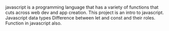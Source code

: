 javascript is a programming language that has a variety of functions that cuts across web dev and app creation.
This project is an intro to javascript.
Javascript data types
Difference between let and const and their roles.
Function in javascript also.
